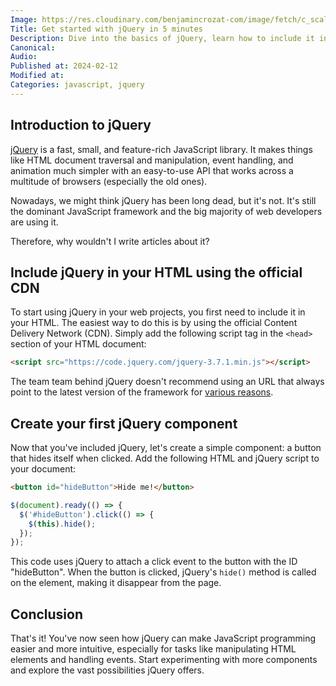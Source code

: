 ```yaml
---
Image: https://res.cloudinary.com/benjamincrozat-com/image/fetch/c_scale,f_webp,q_auto,w_1200/https://github.com/benjamincrozat/content/assets/3613731/c0389eff-b948-496b-94c5-06b10d4c39ce
Title: Get started with jQuery in 5 minutes
Description: Dive into the basics of jQuery, learn how to include it in your project, and create your first component in just a few minutes.
Canonical: 
Audio:
Published at: 2024-02-12
Modified at: 
Categories: javascript, jquery
---
```


## Introduction to jQuery

[jQuery](https://jquery.com) is a fast, small, and feature-rich JavaScript library. It makes things like HTML document traversal and manipulation, event handling, and animation much simpler with an easy-to-use API that works across a multitude of browsers (especially the old ones).

Nowadays, we might think jQuery has been long dead, but it's not. It's still the dominant JavaScript framework and the big majority of web developers are using it.

Therefore, why wouldn't I write articles about it?

## Include jQuery in your HTML using the official CDN

To start using jQuery in your web projects, you first need to include it in your HTML. The easiest way to do this is by using the official Content Delivery Network (CDN). Simply add the following script tag in the `<head>` section of your HTML document:

```html
<script src="https://code.jquery.com/jquery-3.7.1.min.js"></script>
```

The team team behind jQuery doesn't recommend using an URL that always point to the latest version of the framework for [various reasons](https://blog.jquery.com/2014/07/03/dont-use-jquery-latest-js/).

## Create your first jQuery component

Now that you've included jQuery, let's create a simple component: a button that hides itself when clicked. Add the following HTML and jQuery script to your document:

```html
<button id="hideButton">Hide me!</button>
```

```javascript
$(document).ready(() => {
  $('#hideButton').click(() => {
    $(this).hide();
  });
});
```

This code uses jQuery to attach a click event to the button with the ID "hideButton". When the button is clicked, jQuery's `hide()` method is called on the element, making it disappear from the page.

## Conclusion

That's it! You've now seen how jQuery can make JavaScript programming easier and more intuitive, especially for tasks like manipulating HTML elements and handling events. Start experimenting with more components and explore the vast possibilities jQuery offers.
